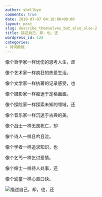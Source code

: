 ```yaml
---
author: shellbye
comments: true
date: 2010-07-07 04:10:00+00:00
layout: post
slug: describe_themselves_but_also_also-2
title: 描述自己，却，也，还
wordpress_id: 124
categories:
- 诗词歌赋
---
```








像个哲学家一样忧伤的思考人生，却




像个艺术家一样疯狂的热爱生活。




像个文学家一样执著的记录感受，也




像个摄影家一样痴迷于定格画面。




像个探险家一样探索未知的领域，还




像个音乐家一样沉迷于古典的美。







像个战士一样无畏死亡，却




像个诗人一样且吟且泣。




像个学者一样追求知识，也




像个乞丐一样乞讨爱情。




像个绅士一样待人处事，还




像个幼童一样心直口快。











![描述自己，却，也，还](http://simg.sinajs.cn/blog7style/images/common/sg_trans.gif)




